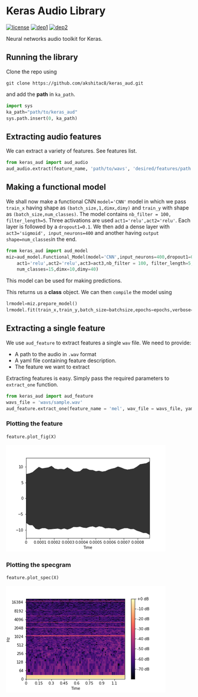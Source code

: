 # Keras Audio Library
[![license](https://img.shields.io/badge/License-MIT-brightgreen.svg)](https://github.com/channelCS/keras_aud/blob/master/LICENSE) [![dep1](https://img.shields.io/badge/Theano-0.9+-blue.svg)](http://deeplearning.net/software/theano/) [![dep2](https://img.shields.io/badge/Keras-2.1+-blue.svg)](https://keras.io/) 

Neural networks audio toolkit for Keras.

## Running the library
Clone the repo using 
```
git clone https://github.com/akshitac8/keras_aud.git
```
and add the **path** in `ka_path`. 

```python
import sys
ka_path="path/to/keras_aud"
sys.path.insert(0, ka_path)
```
## Extracting audio features

We can extract a variety of features. See features list.

```python
from keras_aud import aud_audio
aud_audio.extract(feature_name, 'path/to/wavs', 'desired/features/path','yaml_file')
```

## Making a functional model

We shall now make a functional CNN `model='CNN'` model in which we pass `train_x` having shape as `(batch_size,1,dimx,dimy)` and `train_y` with shape as `(batch_size,num_classes)`. The model contains `nb_filter = 100, filter_length=5`. Three activations are used `act1='relu',act2='relu'`. Each layer is followed by a `dropout1=0.1`. We then add a dense layer with `act3='sigmoid', input_neurons=400` and another having `output shape=num_classes`in the end.

```python
from keras_aud import aud_model
miz=aud_model.Functional_Model(model='CNN',input_neurons=400,dropout1=0.1,
    act1='relu',act2='relu',act3=act3,nb_filter = 100, filter_length=5,
    num_classes=15,dimx=10,dimy=40)

```
This model can be used for making predictions.

This returns us a **class** object. We can then `compile` the model using

```python
lrmodel=miz.prepare_model()
lrmodel.fit(train_x,train_y,batch_size=batchsize,epochs=epochs,verbose=1)
```

## Extracting a single feature
We use `aud_feature` to extract features a single `wav` file. We need to provide:
- A path to the audio in `.wav` format
- A yaml file containing feature description.
- The feature we want to extract

Extracting features is easy. Simply pass the required parameters to `extract_one` function.

```python
from keras_aud import aud_feature
wavs_file = 'wavs/sample.wav'
aud_feature.extract_one(feature_name = 'mel', wav_file = wavs_file, yaml_file = 'defaults.yaml')
```

### Plotting the feature

```python
feature.plot_fig(X)
```
<img src="./examples/images/plot.png" />

### Plotting the specgram

```python
feature.plot_spec(X)
```
<img src="./examples/images/spec.png" />
